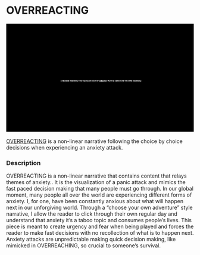 # OVERREACTING
![demo](https://github.com/abbychen02/iml300/blob/master/project-1/asset/OVERREACTING.gif)

[OVERREACTING](http://abbychen02.github.io/iml300/index.html) is a non-linear narrative following the choice by choice decisions when experiencing an anxiety attack.


### Description

OVERREACTING is a non-linear narrative that contains content that relays themes of anxiety.. It is the visualization of a panic attack and mimics the fast paced decision making that many people must go through. In our global moment, many people all over the world are experiencing different forms of anxiety. I, for one, have been constantly anxious about what will happen next in our unforgiving world. Through a “choose your own adventure” style narrative, I allow the reader to click through their own regular day and understand that anxiety it’s a taboo topic and consumes people’s lives. This piece is meant to create urgency and fear when being played and forces the reader to make fast decisions with no recollection of what is to happen next. Anxiety attacks are unpredictable making quick decision making, like mimicked in OVERREACHING, so crucial to someone’s survival. 